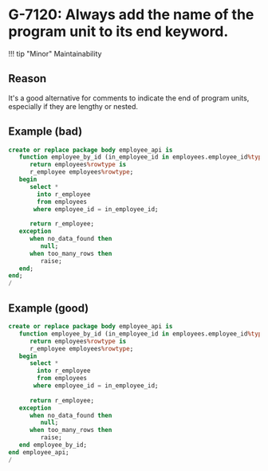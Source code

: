 # G-7120: Always add the name of the program unit to its end keyword.

!!! tip "Minor"
    Maintainability

## Reason

It's a good alternative for comments to indicate the end of program units, especially if they are lengthy or nested.

## Example (bad)

``` sql
create or replace package body employee_api is
   function employee_by_id (in_employee_id in employees.employee_id%type)
      return employees%rowtype is
      r_employee employees%rowtype;
   begin
      select *
        into r_employee
        from employees
       where employee_id = in_employee_id;
      
      return r_employee;
   exception
      when no_data_found then
         null;
      when too_many_rows then
         raise;
   end;
end;
/
```

## Example (good)

``` sql
create or replace package body employee_api is
   function employee_by_id (in_employee_id in employees.employee_id%type)
      return employees%rowtype is
      r_employee employees%rowtype;
   begin
      select *
        into r_employee
        from employees
       where employee_id = in_employee_id;
      
      return r_employee;
   exception
      when no_data_found then
         null;
      when too_many_rows then
         raise;
   end employee_by_id;
end employee_api;
/
```